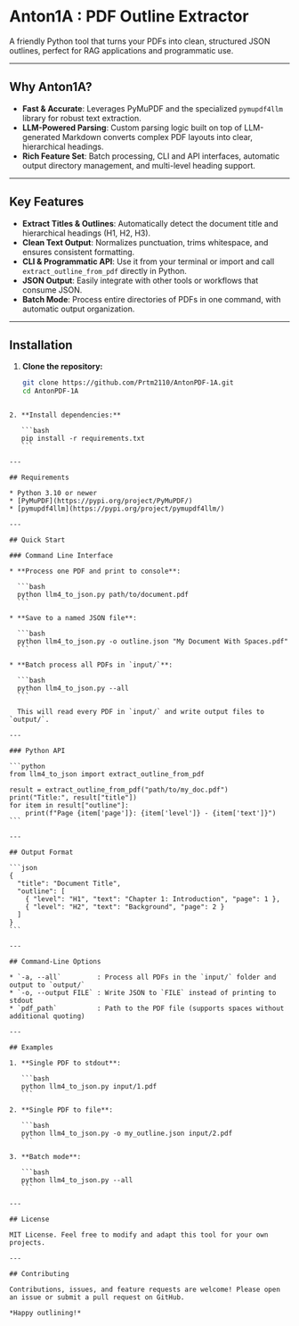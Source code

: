 
# Anton1A : PDF Outline Extractor

A friendly Python tool that turns your PDFs into clean, structured JSON outlines, perfect for RAG applications and programmatic use.

---

## Why Anton1A?

- **Fast & Accurate**: Leverages PyMuPDF and the specialized `pymupdf4llm` library for robust text extraction.
- **LLM-Powered Parsing**: Custom parsing logic built on top of LLM-generated Markdown converts complex PDF layouts into clear, hierarchical headings.
- **Rich Feature Set**: Batch processing, CLI and API interfaces, automatic output directory management, and multi-level heading support.

---

## Key Features

- **Extract Titles & Outlines**: Automatically detect the document title and hierarchical headings (H1, H2, H3).
- **Clean Text Output**: Normalizes punctuation, trims whitespace, and ensures consistent formatting.
- **CLI & Programmatic API**: Use it from your terminal or import and call `extract_outline_from_pdf` directly in Python.
- **JSON Output**: Easily integrate with other tools or workflows that consume JSON.
- **Batch Mode**: Process entire directories of PDFs in one command, with automatic output organization.

---

## Installation

1. **Clone the repository:**
   ```bash
   git clone https://github.com/Prtm2110/AntonPDF-1A.git
   cd AntonPDF-1A
````

2. **Install dependencies:**

   ```bash
   pip install -r requirements.txt
   ```

---

## Requirements

* Python 3.10 or newer
* [PyMuPDF](https://pypi.org/project/PyMuPDF/)
* [pymupdf4llm](https://pypi.org/project/pymupdf4llm/)

---

## Quick Start

### Command Line Interface

* **Process one PDF and print to console**:

  ```bash
  python llm4_to_json.py path/to/document.pdf
  ```

* **Save to a named JSON file**:

  ```bash
  python llm4_to_json.py -o outline.json "My Document With Spaces.pdf"
  ```

* **Batch process all PDFs in `input/`**:

  ```bash
  python llm4_to_json.py --all
  ```

  This will read every PDF in `input/` and write output files to `output/`.

---

### Python API

```python
from llm4_to_json import extract_outline_from_pdf

result = extract_outline_from_pdf("path/to/my_doc.pdf")
print("Title:", result["title"])
for item in result["outline"]:
    print(f"Page {item['page']}: {item['level']} - {item['text']}")
```

---

## Output Format

```json
{
  "title": "Document Title",
  "outline": [
    { "level": "H1", "text": "Chapter 1: Introduction", "page": 1 },
    { "level": "H2", "text": "Background", "page": 2 }
  ]
}
```

---

## Command-Line Options

* `-a, --all`         : Process all PDFs in the `input/` folder and output to `output/`
* `-o, --output FILE` : Write JSON to `FILE` instead of printing to stdout
* `pdf_path`          : Path to the PDF file (supports spaces without additional quoting)

---

## Examples

1. **Single PDF to stdout**:

   ```bash
   python llm4_to_json.py input/1.pdf
   ```

2. **Single PDF to file**:

   ```bash
   python llm4_to_json.py -o my_outline.json input/2.pdf
   ```

3. **Batch mode**:

   ```bash
   python llm4_to_json.py --all
   ```

---

## License

MIT License. Feel free to modify and adapt this tool for your own projects.

---

## Contributing

Contributions, issues, and feature requests are welcome! Please open an issue or submit a pull request on GitHub.

*Happy outlining!*

